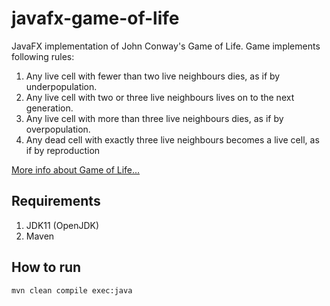 # javafx-game-of-life
JavaFX implementation of John Conway's Game of Life.
Game implements following rules:
 1. Any live cell with fewer than two live neighbours dies, as if by underpopulation.
 2. Any live cell with two or three live neighbours lives on to the next generation.
 3. Any live cell with more than three live neighbours dies, as if by overpopulation.
 4. Any dead cell with exactly three live neighbours becomes a live cell, as if by reproduction

[More info about Game of Life...](https://en.wikipedia.org/wiki/Conway%27s_Game_of_Life)

## Requirements
1. JDK11 (OpenJDK)
2. Maven

## How to run
```mvn clean compile exec:java```